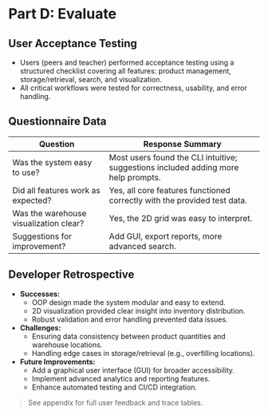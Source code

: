 # Part D: Evaluate

## User Acceptance Testing
- Users (peers and teacher) performed acceptance testing using a structured checklist covering all features: product management, storage/retrieval, search, and visualization.
- All critical workflows were tested for correctness, usability, and error handling.

## Questionnaire Data
| Question | Response Summary |
|----------|-----------------|
| Was the system easy to use? | Most users found the CLI intuitive; suggestions included adding more help prompts. |
| Did all features work as expected? | Yes, all core features functioned correctly with the provided test data. |
| Was the warehouse visualization clear? | Yes, the 2D grid was easy to interpret. |
| Suggestions for improvement? | Add GUI, export reports, more advanced search. |

## Developer Retrospective
- **Successes:**
    - OOP design made the system modular and easy to extend.
    - 2D visualization provided clear insight into inventory distribution.
    - Robust validation and error handling prevented data issues.
- **Challenges:**
    - Ensuring data consistency between product quantities and warehouse locations.
    - Handling edge cases in storage/retrieval (e.g., overfilling locations).
- **Future Improvements:**
    - Add a graphical user interface (GUI) for broader accessibility.
    - Implement advanced analytics and reporting features.
    - Enhance automated testing and CI/CD integration.

> See appendix for full user feedback and trace tables.

